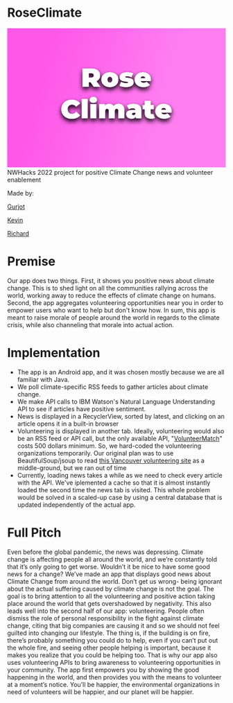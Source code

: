 # RoseClimate
![Hi](readmeimg.png)
NWHacks 2022 project for positive Climate Change news and volunteer enablement

Made by:

[Gurjot](https://github.com/goodfeller)

[Kevin](https://github.com/kevinlinxc)

[Richard](https://github.com/rrhan0)


# Premise
Our app does two things. First, it shows you positive news about climate change. This is to 
shed light on all the communities rallying across the world, working away to reduce the effects 
of climate change on humans. Second, the app aggregates volunteering opportunities near you in 
order to empower users who want to help but don't know how. In sum, this app is meant to raise 
morale of people around the world in regards to the climate crisis, while also channeling that 
morale into actual action. 

# Implementation
- The app is an Android app, and it was chosen mostly because we are all familiar with Java.
- We poll climate-specific RSS feeds to gather articles about climate change.
- We make API calls to IBM Watson's Natural Language Understanding API to see if articles have 
  positive sentiment.
- News is displayed in a RecyclerView, sorted by latest, and clicking on an article opens it in a 
  built-in browser
- Volunteering is displayed in another tab. Ideally, volunteering would also be an RSS feed or 
  API call, but the only available API, "[VolunteerMatch](https://solutions.volunteermatch.org/product/compare)" costs 500 dollars minimum. So, we 
  hard-coded the volunteering organizations temporarily. Our original plan was to use 
  BeautifulSoup/jsoup to read [this Vancouver volunteering site](http://www.canadian-universities.net/Volunteer/Environment-British_Columbia-Vancouver.html) as a middle-ground, but we ran 
  out of time
- Currently, loading news takes a while as we need to check every article with the API. We've 
  iplemented a cache so that it is almost instantly loaded the second time the news tab is 
  visited. This whole problem would be solved in a scaled-up case by using a central database that is updated independently 
  of the actual app.

# Full Pitch
Even before the global pandemic, the news was depressing. 
Climate change is affecting people all around the world, and we’re constantly told that it’s only going to get worse. 
Wouldn’t it be nice to have some good news for a change? 
We’ve made an app that displays good news about Climate Change from around the world. 
Don’t get us wrong- being ignorant about the actual suffering caused by climate change is not the goal. 
The goal is to bring attention to all the volunteering and positive action taking place around the world that gets overshadowed by negativity. 
This also leads well into the second half of our app: volunteering. 
People often dismiss the role of personal responsibility in the fight against climate change, 
citing that big companies are causing it and so we should not feel guilted into changing our lifestyle. 
The thing is, if the building is on fire, there’s probably something you could do to help, even if you can’t put out the whole fire, 
and seeing other people helping is important, because it makes you realize that you could be helping too. 
That is why our app also uses volunteering APIs to bring awareness to volunteering opportunities in your community. 
The app first empowers you by showing the good happening in the world, and then provides you with the means to volunteer at a moment’s notice. 
You’ll be happier, the environmental organizations in need of volunteers will be happier, and our planet will be happier.
